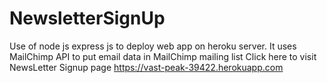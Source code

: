 # NewsletterSignUp
Use of node js express js to deploy web app on heroku server. It uses MailChimp API to put email data in MailChimp mailing list
Click here to visit NewsLetter Signup page
                                      https://vast-peak-39422.herokuapp.com

